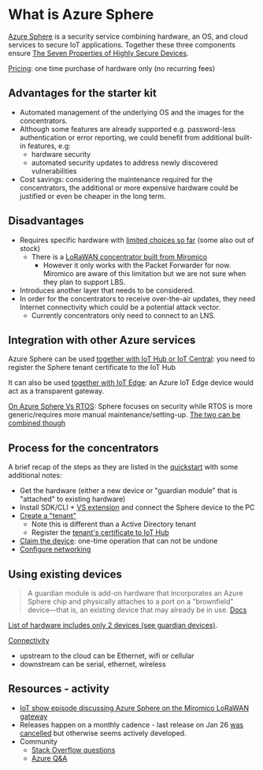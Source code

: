 # What is Azure Sphere

[Azure Sphere](https://azure.microsoft.com/en-us/services/azure-sphere/) is a security service
combining hardware, an OS, and cloud services to secure IoT applications. Together these
three components ensure [The Seven Properties of Highly Secure
Devices](https://www.microsoft.com/en-us/research/uploads/prod/2020/11/Seven-Properties-of-Highly-Secured-Devices-2nd-Edition-R1.pdf).

[Pricing](https://azure.microsoft.com/en-us/pricing/details/azure-sphere/): one time purchase of
hardware only (no recurring fees)

## Advantages for the starter kit

- Automated management of the underlying OS and the images for the concentrators.
- Although some features are already supported e.g. password-less authentication or error reporting,
  we could benefit from additional built-in features, e.g:
  - hardware security
  - automated security updates to address newly discovered vulnerabilities
- Cost savings: considering the maintenance required for the concentrators, the additional or more
  expensive hardware could be justified or even be cheaper in the long term.

## Disadvantages

- Requires specific hardware with [limited choices so
  far](https://azure.microsoft.com/en-us/services/azure-sphere/#ecosystem) (some also out of stock)
  - There is a [LoRaWAN concentrator built from
    Miromico](https://www.avnet.com/wps/portal/silica/solutions/technologies/wireless-connectivity/lora-gateways/)
    - However it only works with the Packet Forwarder for now. Miromico are aware of this limitation but we
    are not sure when they plan to support LBS.
- Introduces another layer that needs to be considered.
- In order for the concentrators to receive over-the-air updates, they need Internet connectivity
  which could be a potential attack vector.
  - Currently concentrators only need to connect to an LNS.

## Integration with other Azure services

Azure Sphere can be used [together with IoT Hub or IoT
Central](https://docs.microsoft.com/en-us/azure-sphere/app-development/use-azure-iot): you need to
register the Sphere tenant certificate to the IoT Hub

It can also be used [together with IoT
Edge](https://docs.microsoft.com/en-us/azure-sphere/app-development/setup-iot-edge?tabs=cliv2beta):
an Azure IoT Edge device would act as a transparent gateway.

[On Azure Sphere Vs
RTOS](https://docs.microsoft.com/en-us/answers/questions/27002/when-should-i-use-azure-sphere-versus-azure-rtos.html):
Sphere focuses on security while RTOS is more generic/requires more manual maintenance/setting-up.
[The two can be combined
though](https://techcommunity.microsoft.com/t5/internet-of-things-blog/combining-azure-sphere-iot-security-with-azure-rtos-real-time/ba-p/1992869)

## Process for the concentrators

A brief recap of the steps as they are listed in the
[quickstart](https://docs.microsoft.com/en-us/azure-sphere/install/overview) with some additional
notes:

- Get the hardware (either a new device or "guardian module" that is "attached" to existing hardware)
- Install SDK/CLI + [VS
  extension](https://marketplace.visualstudio.com/items?itemName=AzureSphereTeam.AzureSphereSDKforVisualStudio2019)
  and connect the Sphere device to the PC
- [Create a
  "tenant"](https://docs.microsoft.com/en-us/azure-sphere/deployment/manage-tenants?tabs=cliv2beta)
  - Note this is different than a Active Directory tenant
  - Register the [tenant's certificate to IoT
    Hub](https://docs.microsoft.com/en-us/azure-sphere/app-development/setup-iot-hub?tabs=cliv2beta)
- [Claim the
  device](https://docs.microsoft.com/en-us/azure-sphere/install/claim-device?tabs=cliv2beta):
  one-time operation that can not be undone
- [Configure networking](https://docs.microsoft.com/en-us/azure-sphere/install/configure-wifi)

## Using existing devices

> A guardian module is add-on hardware that incorporates an Azure Sphere chip and physically
> attaches to a port on a "brownfield" device—that is, an existing device that may already be in
> use. [Docs](https://docs.microsoft.com/en-us/azure-sphere/hardware/guardian-modules)

[List of hardware includes only 2
devices (see guardian devices)](https://azure.microsoft.com/en-gb/services/azure-sphere/#ecosystem).

[Connectivity](https://docs.microsoft.com/en-us/azure-sphere/hardware/guardian-modules#connectivity)

- upstream to the cloud can be Ethernet, wifi or cellular
- downstream can be serial, ethernet, wireless

## Resources - activity

- [IoT show episode discussing Azure Sphere on the Miromico LoRaWAN gateway](https://www.youtube.com/watch?v=AqLOS3dnksE)
- Releases happen on a monthly cadence - last release on Jan 26 [was
cancelled](https://techcommunity.microsoft.com/t5/internet-of-things-blog/general-availability-release-of-azure-sphere-version-22-01-is/ba-p/3073222)
but otherwise seems actively developed.
- Community
  - [Stack
Overflow questions](https://stackoverflow.com/search?q=azuresphere&s=23550afd-6ece-47d5-a84f-2d0dc6fc9cf5&s=3b14b5b6-0179-4a03-ac51-bc826cc46fb1)
  - [Azure
Q&A](https://docs.microsoft.com/en-us/answers/search.html?c=&includeChildren=&f=&type=question+OR+idea+OR+kbentry+OR+answer+OR+topic+OR+user&redirect=search%2Fsearch&sort=relevance&q=azure%20sphere%20OS)
